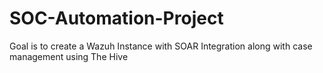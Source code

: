 # SOC-Automation-Project
Goal is to create a Wazuh Instance with SOAR Integration along with case management using The Hive

